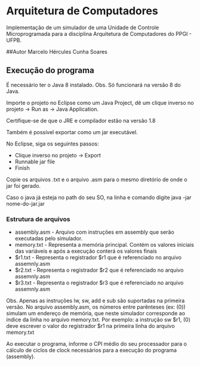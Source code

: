 # Arquitetura de Computadores
Implementação de um simulador de uma Unidade de Controle Microprogramada para a disciplina Arquitetura de Computadores do PPGI - UFPB.

##Autor
Marcelo Hércules Cunha Soares

## Execução do programa

É necessário ter o Java 8 instalado. Obs. Só funcionará na versão 8 do Java.

Importe o projeto no Eclipse como um Java Project, dê um clique inverso no projeto -> Run as -> Java Application.

Certifique-se de que o JRE e compilador estão na versão 1.8

Também é possível exportar como um jar executável.

No Eclipse, siga os seguintes passos:

* Clique inverso no projeto -> Export
* Runnable jar file
* Finish

Copie os arquivos .txt e o arquivo .asm para o mesmo diretório de onde o jar foi gerado.

Caso o java já esteja no path do seu SO, na linha e comando digite java -jar nome-do-jar.jar

### Estrutura de arquivos

* assembly.asm - Arquivo com instruções em assembly que serão executadas pelo simulador. 
* memory.txt - Representa a memória principal. Contém os valores iniciais das variáveis e após a execução conterá os valores finais
* $r1.txt - Representa o registrador $r1 que é referenciado no arquivo assemnly.asm
* $r2.txt - Representa o registrador $r2 que é referenciado no arquivo assemnly.asm
* $r3.txt - Representa o registrador $r3 que é referenciado no arquivo assemnly.asm

Obs. Apenas as instruções lw, sw, add e sub são suportadas na primeira versão. No arquivo assembly.asm, os números entre parênteses (ex: (0)) simulam um endereço de memória, que neste simulador corresponde ao índice da linha no arquivo memory.txt. Por exemplo: a instrução sw $r1, (0) deve escrever o valor do registrador $r1 na primeira linha do arquivo memory.txt

Ao executar o programa, informe o CPI médio do seu processador para o cálculo de ciclos de clock necessários para a execução do programa (assembly).